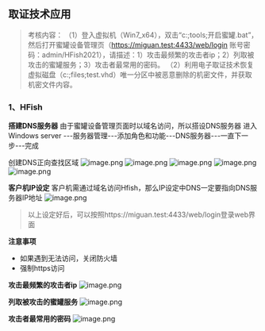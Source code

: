 ## 取证技术应用
>考核内容：
（1）登入虚拟机（Win7_x64），双击“c:\;tools\;开启蜜罐.bat”，然后打开蜜罐设备管理页（https://miguan.test:4433/web/login 
账号密码：admin/HFish2021），请描述：1）攻击最频繁的攻击者ip；2）列取被攻击的蜜罐服务；3）攻击者最常用的密码。
（2）利用电子取证技术恢复虚拟磁盘（c:\;files\;test.vhd）唯一分区中被恶意删除的机密文件，并获取机密文件内容。

### 1、HFish

**搭建DNS服务器**
由于蜜罐设备管理页面时以域名访问，所以搭设DNS服务器
进入Windows server ---服务器管理---添加角色和功能---DNS服务器---一直下一步---完成

创建DNS正向查找区域
![image.png](https://pic.myla.eu.org/file/1761032998322_image.png)
![image.png](https://pic.myla.eu.org/file/1761033064359_image.png)
![image.png](https://pic.myla.eu.org/file/1761033112977_image.png)
![image.png](https://pic.myla.eu.org/file/1761033189553_image.png)
![image.png](https://pic.myla.eu.org/file/1761033403841_image.png)

**客户机IP设定**
客户机需通过域名访问Hfish，那么IP设定中DNS一定要指向DNS服务器IP地址
![image.png](https://pic.myla.eu.org/file/1761033503029_image.png)

>以上设定好后，可以按照https://miguan.test:4433/web/login登录web界面

**注意事项**
- 如果遇到无法访问，关闭防火墙
- 强制https访问

**攻击最频繁的攻击者ip**
![image.png](https://pic.myla.eu.org/file/1761033885180_image.png)

**列取被攻击的蜜罐服务**
![image.png](https://pic.myla.eu.org/file/1761033991845_image.png)

**攻击者最常用的密码**
![image.png](https://pic.myla.eu.org/file/1761034057988_image.png)
